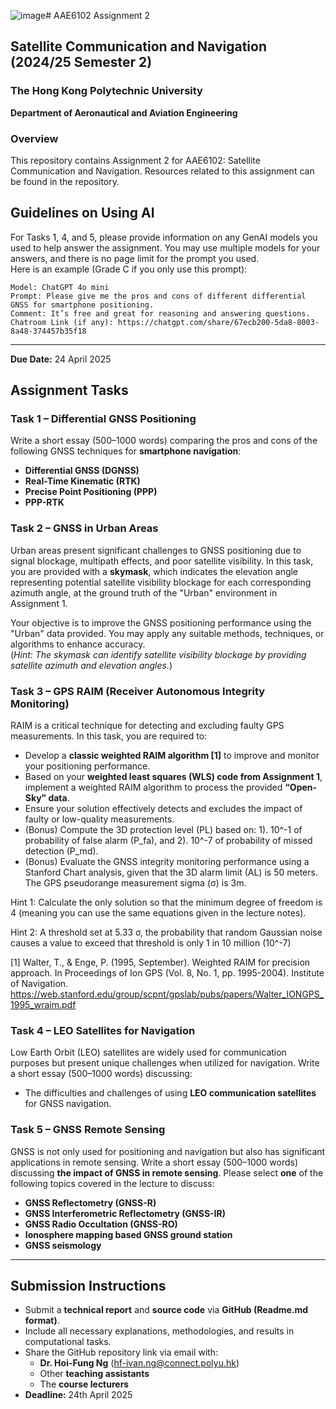 ![image](https://github.com/user-attachments/assets/31ab6c7e-020a-4b69-b6a2-e6a39aafac23)# AAE6102 Assignment 2

## Satellite Communication and Navigation (2024/25 Semester 2)

### The Hong Kong Polytechnic University  
**Department of Aeronautical and Aviation Engineering**  

### Overview  
This repository contains Assignment 2 for AAE6102: Satellite Communication and Navigation. Resources related to this assignment can be found in the repository.


## Guidelines on Using AI  
For Tasks 1, 4, and 5, please provide information on any GenAI models you used to help answer the assignment. You may use multiple models for your answers, and there is no page limit for the prompt you used.  
Here is an example (Grade C if you only use this prompt):  
```  
Model: ChatGPT 4o mini  
Prompt: Please give me the pros and cons of different differential GNSS for smartphone positioning.  
Comment: It’s free and great for reasoning and answering questions.  
Chatroom Link (if any): https://chatgpt.com/share/67ecb200-5da8-8003-8a48-374457b35f18
```  

---

**Due Date:** 24 April 2025


## Assignment Tasks

### Task 1 – Differential GNSS Positioning  
Write a short essay (500–1000 words) comparing the pros and cons of the following GNSS techniques for **smartphone navigation**:
- **Differential GNSS (DGNSS)**
- **Real-Time Kinematic (RTK)**
- **Precise Point Positioning (PPP)**
- **PPP-RTK**

### Task 2 – GNSS in Urban Areas  
Urban areas present significant challenges to GNSS positioning due to signal blockage, multipath effects, and poor satellite visibility. In this task, you are provided with a **skymask**, which indicates the elevation angle representing potential satellite visibility blockage for each corresponding azimuth angle, at the ground truth of the "Urban" environment in Assignment 1.

Your objective is to improve the GNSS positioning performance using the "Urban" data provided. You may apply any suitable methods, techniques, or algorithms to enhance accuracy.  
(*Hint: The skymask can identify satellite visibility blockage by providing satellite azimuth and elevation angles.*)


### Task 3 – GPS RAIM (Receiver Autonomous Integrity Monitoring)  
RAIM is a critical technique for detecting and excluding faulty GPS measurements. In this task, you are required to:
- Develop a **classic weighted RAIM algorithm [1]** to improve and monitor your positioning performance.
- Based on your **weighted least squares (WLS) code from Assignment 1**, implement a weighted RAIM algorithm to process the provided **“Open-Sky” data**.
- Ensure your solution effectively detects and excludes the impact of faulty or low-quality measurements.
- (Bonus) Compute the 3D protection level (PL) based on: 1). 10^-1 of probability of false alarm (P_fa), and 2). 10^-7 of probability of missed detection (P_md).
- (Bonus) Evaluate the GNSS integrity monitoring performance using a Stanford Chart analysis, given that the 3D alarm limit (AL) is 50 meters. The GPS pseudorange measurement sigma (σ) is 3m.

Hint 1: Calculate the only solution so that the minimum degree of freedom is 4 (meaning you can use the same equations given in the lecture notes).

Hint 2:  A threshold set at 5.33 σ, the probability that random Gaussian noise causes a value to exceed that threshold is only 1 in 10 million (10^-7) 

[1] Walter, T., & Enge, P. (1995, September). Weighted RAIM for precision approach. In Proceedings of Ion GPS (Vol. 8, No. 1, pp. 1995-2004). Institute of Navigation. 
https://web.stanford.edu/group/scpnt/gpslab/pubs/papers/Walter_IONGPS_1995_wraim.pdf 

### Task 4 – LEO Satellites for Navigation  
Low Earth Orbit (LEO) satellites are widely used for communication purposes but present unique challenges when utilized for navigation. Write a short essay (500–1000 words) discussing:
- The difficulties and challenges of using **LEO communication satellites** for GNSS navigation. 


### Task 5 – GNSS Remote Sensing  
GNSS is not only used for positioning and navigation but also has significant applications in remote sensing. Write a short essay (500–1000 words) discussing **the impact of GNSS in remote sensing**. Please select **one** of the following topics covered in the lecture to discuss:
- **GNSS Reflectometry (GNSS-R)**
- **GNSS Interferometric Reflectometry (GNSS-IR)**
- **GNSS Radio Occultation (GNSS-RO)**
- **Ionosphere mapping based GNSS ground station**
- **GNSS seismology**


---
## Submission Instructions
- Submit a **technical report** and **source code** via **GitHub (Readme.md format)**.
- Include all necessary explanations, methodologies, and results in computational tasks.
- Share the GitHub repository link via email with:  
  - **Dr. Hoi-Fung Ng** (hf-ivan.ng@connect.polyu.hk)  
  - Other **teaching assistants**  
  - The **course lecturers**  
- **Deadline:** 24th April 2025  

